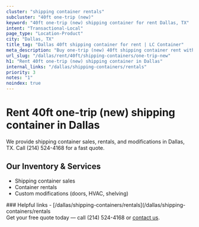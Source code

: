 ```yaml
---
cluster: "shipping container rentals"
subcluster: "40ft one-trip (new)"
keyword: "40ft one-trip (new) shipping container for rent Dallas, TX"
intent: "Transactional-Local"
page_type: "Location-Product"
city: "Dallas, TX"
title_tag: "Dallas 40ft shipping container for rent | LC Container"
meta_description: "Buy one-trip (new) 40ft shipping container rent with local delivery in Dallas, TX. LC Container — local Since 2003. Request a fast quote today."
url_slug: "/dallas/rent/40ft/shipping-containers/one-trip-new"
h1: "Rent 40ft one-trip (new) shipping container in Dallas"
internal_links: "/dallas/shipping-containers/rentals"
priority: 3
notes: "1"
noindex: true
---
```


# Rent 40ft one-trip (new) shipping container in Dallas

We provide shipping container sales, rentals, and modifications in Dallas, TX. Call (214) 524-4168 for a fast quote.

## Our Inventory & Services
- Shipping container sales
- Container rentals
- Custom modifications (doors, HVAC, shelving)

<div data-section="internal-links">
### Helpful links
- [/dallas/shipping-containers/rentals](/dallas/shipping-containers/rentals
</div>

<div data-section="cta">
Get your free quote today — call (214) 524-4168 or <a href="/contact">contact us</a>.
</div>

<script type="application/ld+json">{"@context":"https://schema.org","@type":"FAQPage","mainEntity":[{"@type":"Question","name":"How much does delivery cost in Dallas, TX?","acceptedAnswer":{"@type":"Answer","text":"Delivery costs vary by distance and container size. Most deliveries in Dallas, TX range from $150-$300. Call (214) 524-4168 for an exact quote based on your specific location."}},{"@type":"Question","name":"Do you offer financing or payment plans?","acceptedAnswer":{"@type":"Answer","text":"We accept major credit cards, checks, and can discuss commercial terms for bulk purchases. Call (214) 524-4168 to discuss options."}},{"@type":"Question","name":"Can you customize containers in Dallas, TX?","acceptedAnswer":{"@type":"Answer","text":"Yes — we perform modifications like doors, HVAC, insulation, and shelving. Request a custom quote at (214) 524-4168 or via our contact form."}}]}</script>
